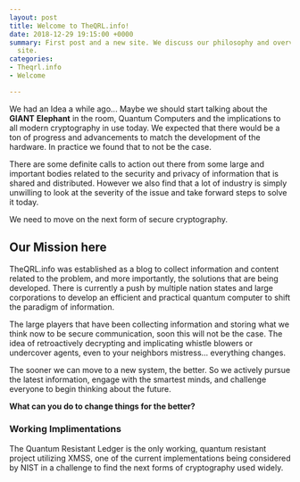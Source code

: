 ```yaml
---
layout: post
title: Welcome to TheQRL.info!
date: 2018-12-29 19:15:00 +0000
summary: First post and a new site. We discuss our philosophy and overview for this
  site.
categories:
- Theqrl.info
- Welcome

---
```

We had an Idea a while ago... Maybe we should start talking about the **GIANT** **Elephant** in the room, Quantum Computers and the implications to all modern cryptography in use today. We expected that there would be a ton of progress and advancements to match the development of the hardware. In practice we found that to not be the case.

There are some definite calls to action out there from some large and important bodies related to the security and privacy of information that is shared and distributed. However we also find that a lot of industry is simply unwilling to look at the severity of the issue and take forward steps to solve it today.

We need to move on the next form of secure cryptography.

## Our Mission here

TheQRL.info was established as a blog to collect information and content related to the problem, and more importantly, the solutions that are being developed. There is currently a push by multiple nation states and large corporations to develop an efficient and practical quantum computer to shift the paradigm of information.

The large players that have been collecting information and storing what we think now to be secure communication, soon this will not be the case. The idea of retroactively decrypting and implicating whistle blowers or undercover agents, even to your neighbors mistress... everything changes.

The sooner we can move to a new system, the better. So we actively pursue the latest information, engage with the smartest minds, and challenge everyone to begin thinking about the future.

**What can you do to change things for the better?**

### Working Implimentations

The Quantum Resistant Ledger is the only working, quantum resistant project utilizing XMSS, one of the current implementations being considered by NIST in a challenge to find the next forms of cryptography used widely.